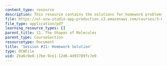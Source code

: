 ```yaml
---
content_type: resource
description: This resource contains the solutions for homework problems.
file: https://ol-ocw-studio-app-production.s3.amazonaws.com/courses/3-091sc-introduction-to-solid-state-chemistry-fall-2010/2ba6c9e017be9ce112d64d93789fc7e9_MIT3_091SCF09_hw11_sol.pdf
file_type: application/pdf
learning_resource_types: []
parent_title: 11. The Shapes of Molecules
parent_type: CourseSection
resourcetype: Document
title: 'Session #11: Homework Solution'
type: OCWFile
uid: 2ba6c9e0-17be-9ce1-12d6-4d93789fc7e9
---
```

